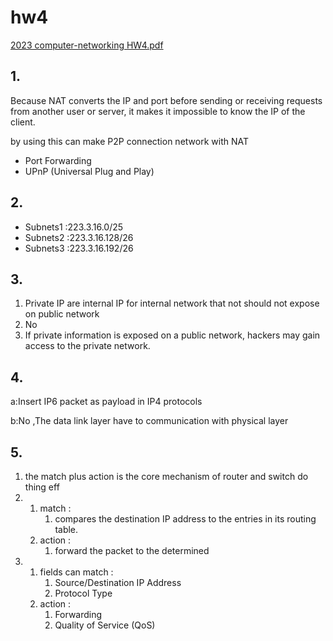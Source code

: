 # hw4

[2023 computer-networking HW4.pdf](../../assets/pdf/computer_networkingHW4.pdf)

## 1.
Because NAT converts the IP and port before sending or receiving requests from another user or server, it makes it impossible to know the IP of the client.


by using this can make P2P connection network with NAT
* Port Forwarding
* UPnP (Universal Plug and Play)

## 2.
* Subnets1 :223.3.16.0/25
* Subnets2 :223.3.16.128/26
* Subnets3 :223.3.16.192/26

## 3.
1. Private IP are internal IP for internal network that not should not expose on public network
2. No
3. If private information is exposed on a public network, hackers may gain access to the private network.
## 4.

a:Insert IP6 packet as payload in IP4 protocols

b:No ,The data link layer have to communication with physical layer
## 5.
1. the match plus action is the core mechanism of router and switch do thing eff
2.
   1. match :
      1. compares the destination IP address to the entries in its routing table.
   2. action :
      1.  forward the packet to the determined
3.
   1. fields can match :
      1. Source/Destination IP Address
      2. Protocol Type
   2. action :
      1. Forwarding
      2. Quality of Service (QoS)
